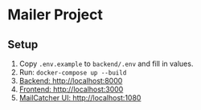 # Mailer Project

## Setup

1. Copy `.env.example` to `backend/.env` and fill in values.
2. Run: `docker-compose up --build`
3. [Backend: http://localhost:8000](http://localhost:8000)
4. [Frontend: http://localhost:3000](http://localhost:3000)
5. [MailCatcher UI: http://localhost:1080](http://localhost:1080)
